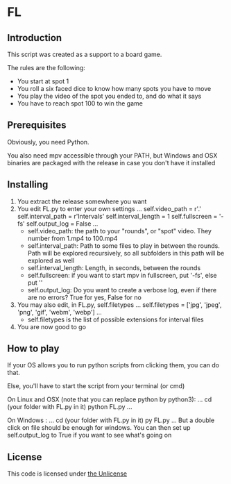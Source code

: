 # FL

## Introduction

This script was created as a support to a board game.

The rules are the following:

- You start at spot 1
- You roll a six faced dice to know how many spots you have to move
- You play the video of the spot you ended to, and do what it says
- You have to reach spot 100 to win the game

## Prerequisites

Obviously, you need Python.

You also need mpv accessible through your PATH, but Windows and OSX binaries are packaged with the release in case you don't have it installed

## Installing

1. You extract the release somewhere you want
2. You edit FL.py to enter your own settings
...
	self.video_path = r'.'
	self.interval_path = r'Intervals'
	self.interval_length = 1
	self.fullscreen = '-fs'
	self.output_log = False
...
   - self.video_path: the path to your "rounds", or "spot" video. They number from 1.mp4 to 100.mp4
   - self.interval_path: Path to some files to play in between the rounds. Path will be explored recursively, so all subfolders in this path will be explored as well
   - self.interval_length: Length, in seconds, between the rounds
   - self.fullscreen: if you want to start mpv in fullscreen, put '-fs', else put ''
   - self.output_log: Do you want to create a verbose log, even if there are no errors? True for yes, False for no
3. You may also edit, in FL.py, self.filetypes
...
	self.filetypes = ['jpg', 'jpeg', 'png', 'gif', 'webm', 'webp']
...
   - self.filetypes is the list of possible extensions for interval files
4. You are now good to go

## How to play

If your OS allows you to run python scripts from clicking them, you can do that.

Else, you'll have to start the script from your terminal (or cmd)

On Linux and OSX (note that you can replace python by python3):
...
	cd (your folder with FL.py in it)
	python FL.py
...

On Windows :
...
	cd (your folder with FL.py in it)
	py FL.py
...
But a double click on file should be enough for windows. You can then set up self.output_log to True if you want to see what's going on

## License

This code is licensed under [the Unlicense](https://github.com/gary-stu/FL/blob/master/LICENSE)

